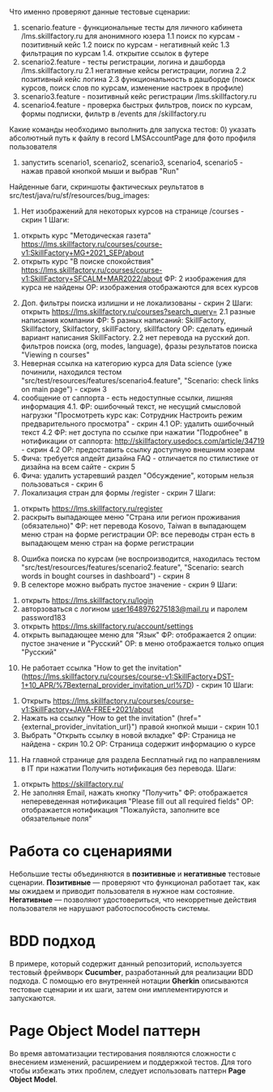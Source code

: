 Что именно проверяют данные тестовые сценарии:
1) scenario.feature - функциональные тесты для личного кабинета /lms.skillfactory.ru для анонимного юзера 
1.1 поиск по курсам - позитивный кейс
1.2 поиск по курсам - негативный кейс
1.3 фильтрация по курсам
1.4. открытие ссылок в футере 
2) scenario2.feature - тесты регистрации, логина и дашборда /lms.skillfactory.ru
2.1 негативные кейсы регистрации, логина 
2.2 позитивный кейс логина
2.3 функциональность в дашборде (поиск курсов, поиск слов по курсам, изменение настроек в профиле)
3) scenario3.feature - позитивный кейс регистрации /lms.skillfactory.ru
4) scenario4.feature - проверка быстрых фильтров, поиск по курсам, формы подписки, фильтр в /events для /skillfactory.ru

Какие команды необходимо выполнить для запуска тестов:
0) указать абсолютный путь к файлу в record LMSAccountPage для фото профиля пользователя
1) запустить scenario1, scenario2, scenario3, scenario4, scenario5 - нажав правой кнопкой мыши и выбрав "Run"

Найденные баги, cкриншоты фактическых реультатов в src/test/java/ru/sf/resources/bug_images:
1. Нет изображений для некоторых курсов на странице /courses - скрин 1
   Шаги:
1) открыть курс "Методическая газета" https://lms.skillfactory.ru/courses/course-v1:SkillFactory+MG+2021_SEP/about
2) открыть курс "В поиске спокойствия" https://lms.skillfactory.ru/courses/course-v1:SkillFactory+SFCALM+MAR2022/about
   ФР: 2 изображения для курса не найдены
   ОР: изображения отображаются для всех курсов
2. Доп. фильтры поиска излишни и не локализованы - скрин 2
   Шаги: открыть https://lms.skillfactory.ru/courses?search_query=
   2.1 разные написания компании
   ФР: 5 разных написаний: SkillFactory, Skillfactory, Skilfactory, skillFactory, skillfactory
   ОР: сделать единый вариант написания SkillFactory.
   2.2 нет перевода на русский доп. фильтров поиска (org, modes, language), фразы результатов поиска "Viewing n courses"
3. Неверная ссылка на категорию курса для Data science (уже починили, находился тестом "src/test/resources/features/scenario4.feature", "Scenario: check links on main page") - скрин 3
4. сообщение от саппорта - есть недоступные ссылки, лишняя информация
   4.1. ФР: ошибочный текст, не несущий смысловой нагрузки "Просмотреть курс как: Сотрудник Настроить режим предварительного просмотра" - скрин 4.1
   ОР: удалить ошибочный текст
   4.2 ФР: нет доступа по ссылке при нажатии "Подробнее" в нотификации от саппорта: http://skillfactory.usedocs.com/article/34719 - скрин 4.2
   ОР: предоставить ссылку доступную внешним юзерам
5. Фича: требуется апдейт дизайна FAQ - отличается по стилистике от дизайна на всем сайте - скрин 5
6. Фича: удалить устаревший раздел "Обсуждение", которым нельзя пользоваться  - скрин 6
7. Локализация стран для формы /register - скрин 7
   Шаги:
1) открыть https://lms.skillfactory.ru/register
2) раскрыть выпадающее меню "Страна или регион проживания (обязательно)"
   ФР: нет перевода Kosovo, Taiwan в выпадающем меню стран на форме регистрации
   ОР: все переводы стран есть в выпадающем меню стран на форме регистрации
8. Ошибка поиска по курсам (не воспроизводится, находилась тестом "src/test/resources/features/scenario2.feature", "Scenario: search words in bought courses in dashboard") - скрин 8
9. В селекторе можно выбрать пустое значение - скрин 9
   Шаги:
1) открыть https://lms.skillfactory.ru/login
2) авторзоваться с логином user1648976275183@mail.ru и паролем password183
3) открыть https://lms.skillfactory.ru/account/settings
4) открыть выпадающее меню для "Язык"
   ФР: отображается 2 опции: пустое значение и "Русский"
   ОР: в меню отображается только опция "Русский"
10. Не работает ссылка "How to get the invitation" (https://lms.skillfactory.ru/courses/course-v1:SkillFactory+DST-1+10_APR/%7Bexternal_provider_invitation_url%7D) - скрин 10
    Шаги:
1) Открыть https://lms.skillfactory.ru/courses/course-v1:SkillFactory+JAVA-FREE+2021/about
2) Нажать на ссылку "How to get the invitation" (href="{external_provider_invitation_url}") правой кнопкой мыши - скрин 10.1
3) Выбрать "Открыть ссылку в новой вкладке"
   ФР: Страница не найдена - скрин 10.2
   ОР: Страница содержит информацию о курсе
11. На главной странице для раздела Бесплатный гид по направлениям в IT при нажатии Получить нотификация без перевода.
    Шаги:
1) открыть https://skillfactory.ru/
2) Не заполняя Email, нажать кнопку "Получить"
   ФР: отображается непереведенная нотификация "Please fill out all required fields"
   ОР: отображается нотификация "Пожалуйста, заполните все обязательные поля"

Работа со сценариями
========
Небольшие тесты объединяются в **позитивные** и **негативные** тестовые сценарии.
**Позитивные** — проверяют что функционал работает так, как мы ожидаем и приводит пользователя в нужное нам состояние.
**Негативные** — позволяют удостовериться, что некорретные действия пользователя не нарушают работоспособность системы.

BDD подход
========
В примере, который содержит данный репозиторий, используется тестовый фреймворк **Cucumber**, разработанный для 
реализации BDD подхода. С помощью его внутренней нотации **Gherkin** описываются тестовые сценарии и их шаги, затем они имплементируются и запускаются.

Page Object Model паттерн
========
Во время автоматизации тестирования появляются сложности с внесением изменений, расширением и поддержкой тестов. 
Для того чтобы избежать этих проблем, следует использовать паттерн **Page Object Model**.
